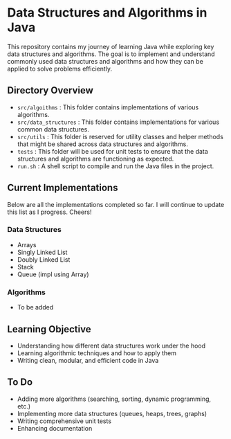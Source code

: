 # Data Structures and Algorithms in Java
This repository contains my journey of learning Java while exploring key data structures and algorithms. The goal is to implement and understand commonly used data structures and algorithms and how they can be applied to solve problems efficiently.

## Directory Overview

- `src/algoithms` : This folder contains implementations of various algorithms.
- `src/data_structures` : This folder contains implementations for various common data structures.
- `src/utils` : This folder is reserved for utility classes and helper methods that might be shared across data structures and algorithms.
- `tests` : This folder will be used for unit tests to ensure that the data structures and algorithms are functioning as expected.
- `run.sh` : A shell script to compile and run the Java files in the project.

## Current Implementations

Below are all the implementations completed so far. I will continue to update this list as I progress. Cheers!

### Data Structures
- Arrays
- Singly Linked List
- Doubly Linked List
- Stack
- Queue (impl using Array)

### Algorithms
- To be added


## Learning Objective

- Understanding how different data structures work under the hood
- Learning algorithmic techniques and how to apply them
- Writing clean, modular, and efficient code in Java

## To Do

- Adding more algorithms (searching, sorting, dynamic programming, etc.)
- Implementing more data structures (queues, heaps, trees, graphs)
- Writing comprehensive unit tests
- Enhancing documentation